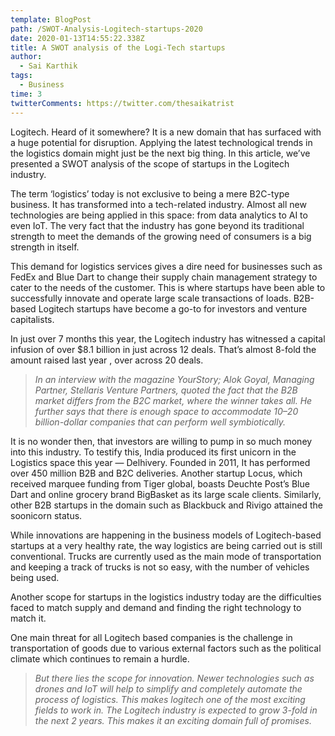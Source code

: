 ```yaml
---
template: BlogPost
path: /SWOT-Analysis-Logitech-startups-2020
date: 2020-01-13T14:55:22.338Z
title: A SWOT analysis of the Logi-Tech startups
author:
  - Sai Karthik
tags:
  - Business
time: 3
twitterComments: https://twitter.com/thesaikatrist
---
```

<!--StartFragment-->

Logitech. Heard of it somewhere? It is a new domain that has surfaced with a huge potential for disruption. Applying the latest technological trends in the logistics domain might just be the next big thing. In this article, we’ve presented a SWOT analysis of the scope of startups in the Logitech industry.

The term ‘logistics’ today is not exclusive to being a mere B2C-type business. It has transformed into a tech-related industry. Almost all new technologies are being applied in this space: from data analytics to AI to even IoT. The very fact that the industry has gone beyond its traditional strength to meet the demands of the growing need of consumers is a big strength in itself.

This demand for logistics services gives a dire need for businesses such as FedEx and Blue Dart to change their supply chain management strategy to cater to the needs of the customer. This is where startups have been able to successfully innovate and operate large scale transactions of loads. B2B-based Logitech startups have become a go-to for investors and venture capitalists.

In just over 7 months this year, the Logitech industry has witnessed a capital infusion of over $8.1 billion in just across 12 deals. That’s almost 8-fold the amount raised last year , over across 20 deals.

> *In an interview with the magazine YourStory; Alok Goyal, Managing Partner, Stellaris Venture Partners, quoted the fact that the B2B market differs from the B2C market, where the winner takes all. He further says that there is enough space to accommodate 10–20 billion-dollar companies that can perform well symbiotically.*

It is no wonder then, that investors are willing to pump in so much money into this industry. To testify this, India produced its first unicorn in the Logistics space this year — Delhivery. Founded in 2011, It has performed over 450 million B2B and B2C deliveries. Another startup Locus, which received marquee funding from Tiger global, boasts Deuchte Post’s Blue Dart and online grocery brand BigBasket as its large scale clients. Similarly, other B2B startups in the domain such as Blackbuck and Rivigo attained the soonicorn status.

While innovations are happening in the business models of Logitech-based startups at a very healthy rate, the way logistics are being carried out is still conventional. Trucks are currently used as the main mode of transportation and keeping a track of trucks is not so easy, with the number of vehicles being used.

Another scope for startups in the logistics industry today are the difficulties faced to match supply and demand and finding the right technology to match it.

One main threat for all Logitech based companies is the challenge in transportation of goods due to various external factors such as the political climate which continues to remain a hurdle.

> *But there lies the scope for innovation. Newer technologies such as drones and IoT will help to simplify and completely automate the process of logistics. This makes logitech one of the most exciting fields to work in. The Logitech industry is expected to grow 3-fold in the next 2 years. This makes it an exciting domain full of promises.*

<!--EndFragment-->